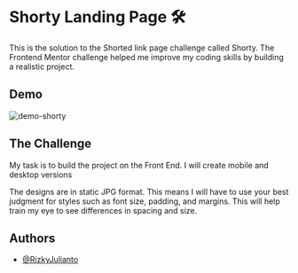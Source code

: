 
# Shorty Landing Page 🛠️
This is the solution to the Shorted link page challenge called Shorty. The Frontend Mentor challenge helped me improve my coding skills by building a realistic project.




## Demo
![demo-shorty](https://github.com/user-attachments/assets/a77a2322-95d2-4723-a2f4-0daeac047b0d)





## The Challenge
My task is to build the project on the Front End. I will create mobile and desktop versions 

The designs are in static JPG format. This means I will have to use your best judgment for styles such as font size, padding, and margins. This will help train my eye to see differences in spacing and size.



## Authors

- [@RizkyJulianto](https://www.github.com/RizkyJulianto)


